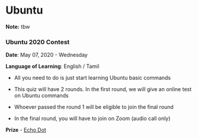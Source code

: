 # Ubuntu 

**Note:** tbw



### Ubuntu 2020 Contest

**Date**: May 07, 2020 - Wednesday

**Language of Learning**: English / Tamil

- All you need to do is just start learning Ubuntu basic commands

- This quiz will have 2 rounds. In the first round, we will give an online test on Ubuntu commands

- Whoever passed the round 1 will be eligible to join the final round

- In the final round, you will have to join on Zoom (audio call only)

**Prize** - [Echo Dot](https://www.amazon.in/All-new-Echo-Dot-3rd-Gen/dp/B07PFFMP9P/ref=sr_1_1?dchild=1&keywords=alexa&qid=1589329705&sr=8-1)